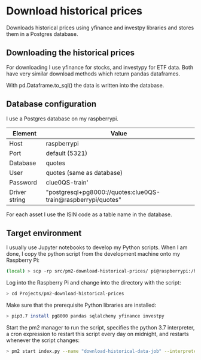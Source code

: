 # Download historical prices
Downloads historical prices using yfinance and investpy libraries and stores them in a Postgres database.


## Downloading the historical prices
For downloading I use yfinance for stocks, and investypy for ETF data. Both have very similar download methods which return pandas dataframes. 

With pd.Dataframe.to_sql() the data is written into the database.


## Database configuration
I use a Postgres database on my raspberrypi.

| Element       | Value                                                         |
| ------------- | ------------------------------------------------------------- |
| Host          | raspberrypi                                                   |
| Port          | default (5321)                                                |
| Database      | quotes                                                        |
| User          | quotes (same as database)                                     |
| Password      | clue0QS-train'                                                |
| Driver string | "postgresql+pg8000://quotes:clue0QS-train@raspberrypi/quotes" |

For each asset I use the ISIN code as a table name in the database.


## Target environment

I usually use Jupyter notebooks to develop my Python scripts. When I am done, I copy the python script from the development machine onto my Raspberry Pi:

```sh
(local) > scp -rp src/pm2-download-historical-prices/ pi@raspberrypi:/home/pi/Projects
```

Log into the Raspberry Pi and change into the directory with the script:
```sh
> cd Projects/pm2-download-historical-prices
```

Make sure that the prerequisite Python libraries are installed:
```sh
> pip3.7 install pg8000 pandas sqlalchemy yfinance investpy
```

Start the pm2 manager to run the script, specifies the python 3.7 interpreter, a cron expression to restart this script every day on midnight, and restarts whenever the script changes:

```sh
> pm2 start index.py --name "download-historical-data-job" --interpreter=/usr/local/bin/python3.7 --cron "59 23 * * 1-6" --watch 
``` 